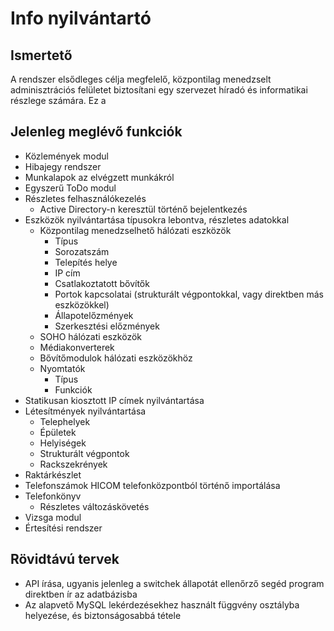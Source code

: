 # Info nyilvántartó

## Ismertető
A rendszer elsődleges célja megfelelő, központilag menedzselt adminisztrációs felületet biztosítani egy szervezet híradó és informatikai részlege számára. Ez a 

## Jelenleg meglévő funkciók
* Közlemények modul
* Hibajegy rendszer
* Munkalapok az elvégzett munkákról
* Egyszerű ToDo modul
* Részletes felhasználókezelés
  * Active Directory-n keresztül történő bejelentkezés
* Eszközök nyilvántartása típusokra lebontva, részletes adatokkal
  * Központilag menedzselhető hálózati eszközök
    * Típus
    * Sorozatszám
    * Telepítés helye
    * IP cím
    * Csatlakoztatott bővítők
    * Portok kapcsolatai (strukturált végpontokkal, vagy direktben más eszközökkel)
    * Állapotelőzmények
    * Szerkesztési előzmények
  * SOHO hálózati eszközök
  * Médiakonverterek
  * Bővítőmodulok hálózati eszközökhöz
  * Nyomtatók
    * Típus
    * Funkciók
* Statikusan kiosztott IP címek nyilvántartása
* Létesítmények nyilvántartása
  * Telephelyek
  * Épületek
  * Helyiségek
  * Strukturált végpontok
  * Rackszekrények
* Raktárkészlet
* Telefonszámok HICOM telefonközpontból történő importálása
* Telefonkönyv
  * Részletes változáskövetés
* Vizsga modul
* Értesítési rendszer

## Rövidtávú tervek
* API írása, ugyanis jelenleg a switchek állapotát ellenőrző segéd program direktben ír az adatbázisba
* Az alapvető MySQL lekérdezésekhez használt függvény osztályba helyezése, és biztonságosabbá tétele


